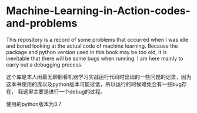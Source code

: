 # Machine-Learning-in-Action-codes-and-problems


This repository is a record of some problems that occurred when I was idle and bored looking at the actual code of machine learning. Because the package and python version used in this book may be too old, it is inevitable that there will be some bugs when running.
I am here mainly to carry out a debugging process.

这个库是本人闲着无聊翻看机器学习实战运行代码时出现的一些问题的记录，因为这本书使用的库以及python版本可能过低，所以运行的时候难免会有一些bug存在，
我这里主要是进行一个debug的过程。

使用的python版本为3.7
